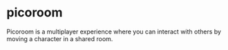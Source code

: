 # picoroom

Picoroom is a multiplayer experience where you can interact with others by moving a character in a shared room.
